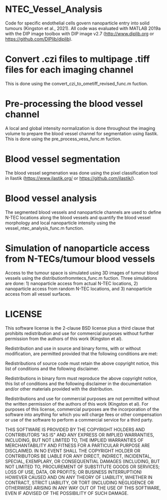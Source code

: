 # NTEC_Vessel_Analysis
Code for specific endothelial cells govern nanoparticle entry into solid tumours (Kingston et al., 2021). All code was evaluated with MATLAB 2019a with the DIP image toolbox with DIP image v2.7 (http://www.diplib.org or https://github.com/DIPlib/diplib).

# Convert .czi files to multipage .tiff files for each imaging channel
This is done using the convert_czi_to_ometiff_revised_func.m fuction. 

# Pre-processing the blood vessel channel
A local and global intensity normalization is done throughout the imaging volume to prepare the blood vessel channel for segmentation using Ilastik. This is done using the pre_process_vess_func.m fuction. 

# Blood vessel segmentation 
The blood vessel segmenation was done using the pixel classification tool in Ilastik (https://www.ilastik.org/ or https://github.com/ilastik/). 

# Blood vessel analysis
The segmented blood vessels and nanoparticle channels are used to define N-TEC locations along the blood vessels and quantify the blood vessel morphology and local nanoparticle intensity using the vessel_ntec_analysis_func.m function. 

# Simulation of nanoparticle access from N-TECs/tumour blood vessels 
Access to the tumour space is simulated using 3D images of tumour blood vessels using the distributionfromntecs_func.m fuction. Three simulations are done: 1) nanoparticle access from actual N-TEC locations, 2) nanoparticle access from random N-TEC locations, and 3) nanoparticle access from all vessel surfaces. 

# LICENSE

This software license is the 2-clause BSD license plus a third clause that prohibits redistribution and use for commercial purposes without further permission from the authors of this work (Kingston et al).

Redistribution and use in source and binary forms, with or without modification, are permitted provided that the following conditions are met:

Redistributions of source code must retain the above copyright notice, this list of conditions and the following disclaimer.

Redistributions in binary form must reproduce the above copyright notice, this list of conditions and the following disclaimer in the documentation and/or other materials provided with the distribution.

Redistributions and use for commercial purposes are not permitted without the written permission of the authors of this work (Kingston et al). For purposes of this license, commercial purposes are the incorporation of the software into anything for which you will charge fees or other compensation or use of the software to perform a commercial service for a third party.

THIS SOFTWARE IS PROVIDED BY THE COPYRIGHT HOLDERS AND CONTRIBUTORS "AS IS" AND ANY EXPRESS OR IMPLIED WARRANTIES, INCLUDING, BUT NOT LIMITED TO, THE IMPLIED WARRANTIES OF MERCHANTABILITY AND FITNESS FOR A PARTICULAR PURPOSE ARE DISCLAIMED. IN NO EVENT SHALL THE COPYRIGHT HOLDER OR CONTRIBUTORS BE LIABLE FOR ANY DIRECT, INDIRECT, INCIDENTAL, SPECIAL, EXEMPLARY, OR CONSEQUENTIAL DAMAGES (INCLUDING, BUT NOT LIMITED TO, PROCUREMENT OF SUBSTITUTE GOODS OR SERVICES; LOSS OF USE, DATA, OR PROFITS; OR BUSINESS INTERRUPTION) HOWEVER CAUSED AND ON ANY THEORY OF LIABILITY, WHETHER IN CONTRACT, STRICT LIABILITY, OR TORT (INCLUDING NEGLIGENCE OR OTHERWISE) ARISING IN ANY WAY OUT OF THE USE OF THIS SOFTWARE, EVEN IF ADVISED OF THE POSSIBILITY OF SUCH DAMAGE.
